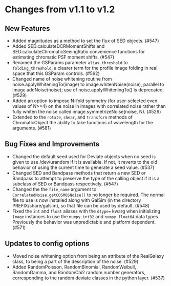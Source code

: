 Changes from v1.1 to v1.2
=========================

New Features
------------

- Added magnitudes as a method to set the flux of SED objects. (#547)
- Added SED.calculateDCRMomentShifts and SED.calculateChromaticSeeingRatio convenience functions
  for estimating chromatic PSF moment shifts. (#547)
- Renamed the GSParams parameter `alias_threshold` to `folding_threshold`, a clearer term for the
  profile image folding in real space that this GSParam controls. (#562)
- Changed name of noise whitening routine from noise.applyWhiteningTo(image)
  to image.whitenNoise(noise), parallel to image.addNoise(noise); use of 
  noise.applyWhiteningTo() is deprecated. (#529)
- Added an option to impose N-fold symmetry (for user-selected even values of
  N>=4) on the noise in images with correlated noise rather than fully whiten
  the noise called image.symmetrizeNoise(noise, N). (#529)
- Extended to the `rotate`, `shear`, and `transform` methods of ChromaticObject the ability
  to take functions of wavelength for the arguments. (#581)

Bug Fixes and Improvements
--------------------------

- Changed the default seed used for Deviate objects when no seed is given to use /dev/urandom
  if it is available.  If not, it reverts to the old behavior of using the current time to
  generate a seed value. (#537)
- Changed SED and Bandpass methods that return a new SED or Bandpass to attempt to preserve the
  type of the calling object if it is a subclass of SED or Bandpass respectively. (#547)
- Changed the the `file_name` argument to `CorrelatedNoise.getCOSMOSNoise()` to no longer be
  required.  The normal file to use is now installed along with GalSim (in the directory
  PREFIX/share/galsim), so that file can be used by default. (#548)
- Fixed the `int` and `float` aliases with the `dtype=` kwarg when initializing `Image` instances
  to use the `numpy.int32` and `numpy.float64` data types.  Previously the behavior was
  unpredictable and platform dependent. (#571)

Updates to config options
-------------------------

- Moved noise whitening option from being an attribute of the RealGalaxy class,
  to being a part of the description of the noise. (#529)
- Added RandomPoisson, RandomBinomial, RandomWeibull, RandomGamma, and RandomChi2 random number
  generators, corresponding to the random deviate classes in the python layer. (#537)

